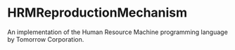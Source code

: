 # HRMReproductionMechanism
An implementation of the Human Resource Machine programming language by Tomorrow Corporation.
